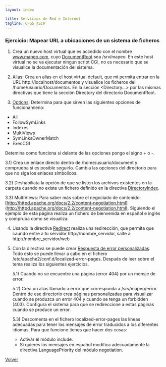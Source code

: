 ```yaml
---
layout: index

title: Servicios de Red e Internet
tagline: CFGS ASIR
---
```

### Ejercicio: Mapear URL a ubicaciones de un sistema de ficheros

1) Crea un nuevo host virtual que es accedido con el nombre 
www.mapeo.com, cuyo [DocumentRoot](http://httpd.apache.org/docs/2.2/mod/core.html#documentroot) sea /srv/mapeo. En este host virtual no se va ejecutar ningun script CGI, no es necesario que se visualice la documentación del sistema.

2) [Alias](http://httpd.apache.org/docs/2.2/mod/mod_alias.html#alias): Crea un alias en el host virtual default, que mi permita entrar en la URL http://localhost/documentos y visualice los ficheros del /home/usuario/Documentos. En la sección <Directory...> por las mismas directivas que tiene la sección Directory del directorio DocumentRoot.

3) [Options](http://httpd.apache.org/docs/2.2/mod/core.html#options): Determina para que sirven las siguientes opciones de funcionamieno:

* All
* FollowSymLinks
* Indexes
* MultiViews
* SymLinksOwnerMatch
* ExecCGI

Detemina como funciona si delante de las opciones pongo el signo + o -.

   3.1) Crea un enlace directo dentro de /home/usuario/document y comprueba si es posible seguirlo. Cambia las opciones del directorio para que no siga los enlaces símbolicos.

   3.2) Deshabiliata la opción de que se listen los archivos 
   existentes en la carpeta cuando no existe un fichero definido en la 
   directiva [DirectoryIndex](http://httpd.apache.org/docs/2.2/mod/mod_dir.html#directoryindex).

   3.3) MultiViews: Para saber más sobre el negociado de contenido: 
   [http://httpd.apache.org/docs/2.2/content-negotiation.html](http://httpd.apache.org/docs/2.2/content-negotiation.html). Siguiendo el ejemplo de esta página realiza un fichero de bienvenida en español e inglés y compruba como se visualiza.

4) Usando la directiva [Redirect](http://httpd.apache.org/docs/2.2/mod/mod_alias.html#redirect) realiza una redirección, que permita que caundo entre a tu servidor http://nombre_servidor, salte a http://nombre_servidor/web

5) Con la directiva  se puede crear [Respuesta de error personalizadas](http://httpd.apache.org/docs/2.2/custom-error.html). Todo esto se puede llevar a cabo en el fichero /etc/apache2/conf.d/localized-error-pages. Después de leer sobre el tema realiza los siguientes ejercicios.

   5.1) Cuando no se encuentre una página (error 404) por un mensje de error.

   5.2) Crea un alias llamado a error que corresponda a /srv/mapeo/error. Dentro de ese directorio crea páginas personalizadas para visualizar cuando se produzca un error 404 y cuando se tenga un forbidden (403). Configura el sistema para que se redireccione a estas páginas cuando se produce un error.

    5.3) Descomenta en el fichero localized-error-pages las líneas adecuadas para tener los mensajes de error traducidos a los diferentes idiomas. Para que funcione tienes que hacer dos cosas:

    * Activar el módulo include.
    * Si quieres los mensajes en español modifica adecuadamente la directiva LanguagePriority del módulo negotiation.

[Volver](index)
